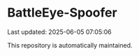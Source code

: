 # BattleEye-Spoofer

Last updated: 2025-06-05 07:05:06

This repository is automatically maintained.
